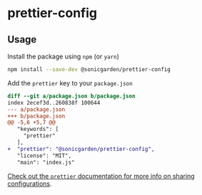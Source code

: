 # prettier-config

## Usage

Install the package using `npm` (or `yarn`)

```sh
npm install --save-dev @sonicgarden/prettier-config
```

Add the `prettier` key to your `package.json`

```diff
diff --git a/package.json b/package.json
index 2ecef3d..260838f 100644
--- a/package.json
+++ b/package.json
@@ -5,6 +5,7 @@
   "keywords": [
     "prettier"
   ],
+  "prettier": "@sonicgarden/prettier-config",
   "license": "MIT",
   "main": "index.js"
 ```

 [Check out the `prettier` documentation for more info on sharing configurations](https://prettier.io/docs/en/configuration.html#sharing-configurations).
